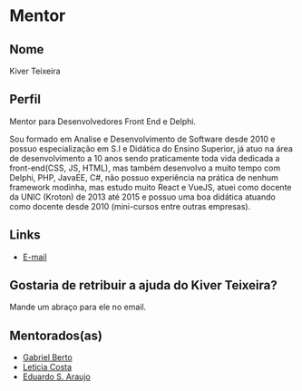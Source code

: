 # Mentor

## Nome

Kiver Teixeira

## Perfil

Mentor para Desenvolvedores Front End e Delphi.

Sou formado em Analise e Desenvolvimento de Software desde 2010 e possuo especialização em S.I e Didática do Ensino Superior, já atuo na área de desenvolvimento a 10 anos sendo praticamente toda vida dedicada a front-end(CSS, JS, HTML), mas também desenvolvo a muito tempo com Delphi, PHP, JavaEE, C#, não possuo experiência na prática de nenhum framework modinha, mas estudo muito React e VueJS, atuei como docente da UNIC (Kroton) de 2013 até 2015 e possuo uma boa didática atuando como docente desde 2010 (mini-cursos entre outras empresas).

## Links

* [E-mail](kivervinicius@gmail.com)

## Gostaria de retribuir a ajuda do Kiver Teixeira?

Mande um abraço para ele no email.

## Mentorados(as)

* [Gabriel Berto](/profiles/pupils/profiles/GabrielBerto.md)
* [Leticia Costa](/profiles/pupils/profiles/LeticiaCosta.md)
* [Eduardo S. Araujo](/profiles/pupils/profiles/EduardoSdeAraujo.md)
